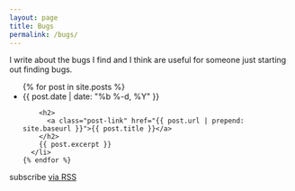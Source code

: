 ```yaml
---
layout: page
title: Bugs
permalink: /bugs/
---
```


<!-- <div class="home">

  <h1 class="page-heading">Bugs</h1> -->
  <p>
  I write about the bugs I find and I think are useful for someone just starting out finding bugs.
  </p>

  <ul class="post-list">
    {% for post in site.posts %}
      <li>
        <span class="post-meta">{{ post.date | date: "%b %-d, %Y" }}</span>

        <h2>
          <a class="post-link" href="{{ post.url | prepend: site.baseurl }}">{{ post.title }}</a>
        </h2>
        {{ post.excerpt }}
      </li>
    {% endfor %}
  </ul>

  <p class="rss-subscribe">subscribe <a href="{{ "/feed.xml" | prepend: site.baseurl }}">via RSS</a></p>

<!-- </div> -->
